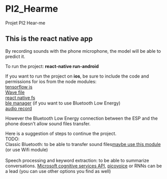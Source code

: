# PI2_Hearme
Projet PI2 Hear-me

## This is the react native app

By recording sounds with the phone microphone, the model will be able to predict it.<br>

To run the project: **react-native run-android** <br>

If you want to run the project on **ios**, be sure to include the code and permissions for ios from the node modules:<br>
[tensorflow js](https://www.npmjs.com/package/@tensorflow/tfjs-react-native)<br>
[Wave file](https://www.npmjs.com/package/wavefile)<br>
[react native fs](https://www.npmjs.com/package/react-native-fs)<br>
[ble manager](https://github.com/innoveit/react-native-ble-manager) (if you want to use Bluetooth Low Energy) <br>
[audio record](https://www.npmjs.com/package/react-native-audio-record)<br>

However the Bluetooth Low Energy connection between the ESP and the phone doesn't allow sound files transfer.

Here is a suggestion of steps to continue the project.<br> 
TODO:<br>
Classic Bluetooth: to be able to transfer sound files[maybe use this module](https://kenjdavidson.com/react-native-bluetooth-classic/) (or use Wifi module)<br>  
Speech processing and keyword extraction: to be able to summarize conversations. [Microsoft cognitive services API](https://azure.microsoft.com/fr-fr/services/cognitive-services/), [picovoice](https://www.npmjs.com/package/@picovoice/picovoice-react-native) or RNNs can be a lead (you can use other options you find as well) <br>



